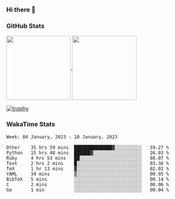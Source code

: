 ### Hi there 👋

### GitHub Stats

<a href="https://github.com/anuraghazra/github-readme-stats">
  <img align="center" height="170px" src="https://github-readme-stats.vercel.app/api/top-langs/?username=tksfjt1024&layout=compact&count_private=true&show_icons=true&show_icons=true&theme=graywhite" />
</a>
<a href="https://github.com/anuraghazra/github-readme-stats">
  <img align="center" height="170px" src="https://github-readme-stats.vercel.app/api?username=tksfjt1024&count_private=true&show_icons=true&show_icons=true&theme=graywhite" />
</a>

[![trophy](https://github-profile-trophy.vercel.app/?username=tksfjt1024)](https://github.com/ryo-ma/github-profile-trophy)

### WakaTime Stats

<!--START_SECTION:waka-->
```text
Week: 04 January, 2023 - 10 January, 2023

Other    35 hrs 59 mins  ██████████████▓░░░░░░░░░░   59.27 % 
Python   15 hrs 48 mins  ██████▓░░░░░░░░░░░░░░░░░░   26.03 % 
Ruby     4 hrs 53 mins   ██░░░░░░░░░░░░░░░░░░░░░░░   08.07 % 
Text     2 hrs 2 mins    █░░░░░░░░░░░░░░░░░░░░░░░░   03.36 % 
TeX      1 hr 13 mins    ▓░░░░░░░░░░░░░░░░░░░░░░░░   02.02 % 
YAML     34 mins         ▒░░░░░░░░░░░░░░░░░░░░░░░░   00.95 % 
BibTeX   5 mins          ░░░░░░░░░░░░░░░░░░░░░░░░░   00.14 % 
C        2 mins          ░░░░░░░░░░░░░░░░░░░░░░░░░   00.06 % 
Go       1 min           ░░░░░░░░░░░░░░░░░░░░░░░░░   00.04 % 
```
<!--END_SECTION:waka-->

